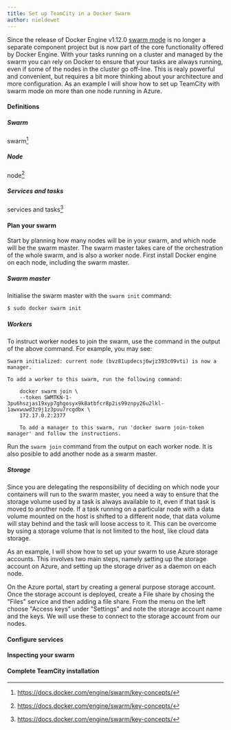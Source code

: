 ```yaml
---
title: Set up TeamCity in a Docker Swarm
author: nieldewet
---
```


Since the release of Docker Engine v1.12.0 [swarm mode](https://docs.docker.com/engine/swarm/) is no longer a separate component project but is now part of the core functionality offered by Docker Engine. With your tasks running on a cluster and managed by the swarm you can rely on Docker to ensure that your tasks are always running, even if some of the nodes in the cluster go off-line. This is realy powerful and convenient, but requires a bit more thinking about your architecture and more configuration. As an example I will show how to set up TeamCity with swarm mode on more than one node running in Azure.<!--more-->

<!--
[TeamCity](https://www.jetbrains.com/teamcity/)
[Docker Hub](https://hub.docker.com/u/jetbrains/)
[swarm mode](https://docs.docker.com/engine/swarm/)
-->

<!--
    TODO : Figure out Azure setup, including load balancing[sic].
-->

#### Definitions

##### Swarm
swarm[^swarm]

##### Node
node[^swarm]

##### Services and tasks
services and tasks[^swarm]

#### Plan your swarm
<!--
1. Master: `swarm init`
2. Work nodes: Docker eng, network connection to master
3. Storage
-->
Start by planning how many nodes will be in your swarm, and which node will be the swarm master. The swarm master takes care of the orchestration of the whole swarm, and is also a worker node. First install Docker engine on each node, including the swarm master. 

##### Swarm master
Initialise the swarm master with the `swarm init` command:

``` bash
$ sudo docker swarm init
```

##### Workers
To instruct worker nodes to join the swarm, use the command in the output of the above command. For example, you may see:

``` text
Swarm initialized: current node (bvz81updecsj6wjz393c09vti) is now a manager.

To add a worker to this swarm, run the following command:

    docker swarm join \
    --token SWMTKN-1-3pu6hszjas19xyp7ghgosyx9k8atbfcr8p2is99znpy26u2lkl-1awxwuwd3z9j1z3puu7rcgdbx \
    172.17.0.2:2377

    To add a manager to this swarm, run 'docker swarm join-token manager' and follow the instructions.
```

Run the `swarm join` command from the output on each worker node. It is also posible to add another node as a swarm master.

##### Storage
<!--
Q: How to assign cloud data volume to replicated services?
-->
Since you are delegating the responsibility of deciding on which node your containers will run to the swarm master, you need a way to ensure that the storage volume used by a task is always available to it, even if that task is moved to another node. If a task running on a particular node with a data volume mounted on the host is shifted to a different node, that data volume will stay behind and the task will loose access to it. This can be overcome by using a storage volume that is not limited to the host, like cloud data storage.

As an example, I will show how to set up your swarm to use Azure storage accounts. This involves two main steps, namely setting up the storage account on Azure, and setting up the storage driver as a daemon on each node.

On the Azure portal, start by creating a general purpose storage account. Once the storage account is deployed, create a File share by chosing the "Files" service and then adding a file share. From the menu on the left choose "Access keys" under "Settings" and note the storage account name and the keys. We will use these to connect to the storage account from our nodes.

<!--
Next, describe installing the plugin on each node.
-->

#### Configure services
<!--
1. Overlay network
2. TeamCity server
3. TeamCity agent with Docker support
-->

#### Inspecting your swarm

#### Complete TeamCity installation
<!--
1. SQL DB
2. JDBC Driver upload
-->

<!-- Footnote definitions -->
[^swarm]: https://docs.docker.com/engine/swarm/key-concepts/
